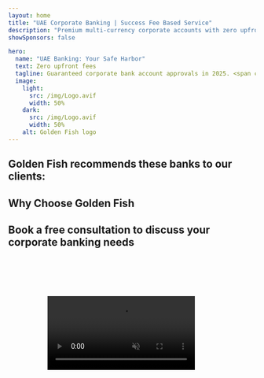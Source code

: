 ```yaml
---
layout: home
title: "UAE Corporate Banking | Success Fee Based Service"
description: "Premium multi-currency corporate accounts with zero upfront fees - pay only after approval. Full application management with 98% success rate. Guaranteed account opening."
showSponsors: false

hero:
  name: "UAE Banking: Your Safe Harbor"
  text: Zero upfront fees
  tagline: Guaranteed corporate bank account approvals in 2025. <span class="hl">Zero upfront fees</span> - pay only after approval. 90% success rate.
  image:
    light:
      src: /img/Logo.avif
      width: 50%
    dark:
      src: /img/Logo.avif
      width: 50%
    alt: Golden Fish logo
---
```


<FeatureCards :features="[
  {
    title: 'Guaranteed Account Approvals',
    bullet: '✓',
    items: [
      '**Two-month guarantee** for first account approval',
      'Three-month guarantee for second account',
      'Quality business plan preparation',
      'Comprehensive due diligence support',
      'Direct bank communication strategy',
      'Complete banking package setup'
    ],
    linkText: 'Read More',
    link: '../../corporate-banking-services/guaranteed-account-approvals',
    icon: {
      light: '/video/iStock-2186765808.mp4',
      dark: '/video/iStock-2166377244.mp4',
      alt: 'Banking Requirements',
    }
  },
]" />

<FeatureCards :features="[
  {
    title: 'UAE bank accounts for high-risk business',
    items: [
      'Expert guidance on enhanced due diligence (EDD)',
      'Transaction monitoring and risk management', 
      'Compliance policies and procedures setup',
      'Bank relationship management',
      'Regular compliance updates and audits',
      'Contingency planning for account security'
    ],
    linkText: 'Read More',
    link: '../../corporate-banking-services/UAE-Bank-Accounts-for-High-Risk-Business',
    icon: {
      light: '/img/iStock-1333000394.avif',
      dark: '/img/iStock-584576538.avif',
      alt: 'Banking Services',
    }
  },
  {
    title: 'Stay compliant: Safeguard your UAE business',
    items: [
      'Regular compliance audits to identify potential risks',
      'End-to-end PRO services for government approvals',
      'License renewal management and alerts',
      'Banking consultancy and account maintenance',
      'VAT and ESR compliance support',
      'Employee visa and labor law compliance',
      'Training workshops on regulatory updates'
    ],
    linkText: 'Read More',
    link: '../../company-registration/Protect-Your-Business',
    icon: {
      light: '/img/iStock-1382278859.jpg',
      dark: '/img/iStock-1867623684.jpg',
      alt: 'Banking Services',
    }
  },
  {
    title: 'UAE Corporate Banking Benefits',
    items: [
      'Strong banking system with **Aa2** Moody\'s rating',
      '**Fixed USD exchange rate since 1980**',
      'No restrictions on capital movement',
      'Foreign reserves over US$184 billion',
      'Political and economic stability',
      'Government-backed banking system',
      'World-class digital banking'
    ],
    linkText: 'Read More',
    link: '../../company-registration/banking',
    icon: {
      light: '/img/iStock-1032707788.jpg',
      dark: '/img/iStock-1152367067.avif',
      alt: 'Banking Process',
    }
  }
]" />

## Golden Fish recommends these banks to our clients:

<!--@include: /../../include/recommended-banks.md-->

## Why Choose Golden Fish

<BenefitsList :features="[
  {
    icon: '🏆',
    title: 'High-Risk Expertise',
    text: 'Specialized in complex cases from high-risk jurisdictions. Deep understanding of enhanced due diligence (EDD) requirements.'
  },
  {
    icon: '💰',
    title: 'Success-Based Fees',
    text: 'Zero upfront fees - **pay only after approval.** 98% success rate for visas and 90% for bank accounts.'
  },
  {
    icon: '🏦',
    title: 'Bank Relationships',
    text: 'Strong partnerships with major UAE banks. Multiple banking options to maximize approval chances.'
  },
  {
    icon: '📊',
    title: 'Full Compliance Support',
    text: 'Expert guidance through ESR reports, UBO filings, and regulatory requirements. Regular compliance updates.'
  },
  {
    icon: '📝',
    title: 'Documentation Excellence',
    text: 'Professional preparation of all required documents, including business plans and compliance policies.'
  },
  {
    icon: '🤝',
    title: 'Long-Term Partnership',
    text: '**Continuous assistance** with banking operations, accounting, tax, and compliance requirements after setup.'
  }
]" />

## Book a free consultation to discuss your corporate banking needs

<video  autoplay muted playsinline style="padding: 80px" >
  <source src="/video/iStock-2185918790.mp4" type="video/mp4">
</video>

<ContactFormModal formName="Banking [offer]" buttonText="Get a free consultation" :services="[
 '🏢 UAE Resident Corporate Account',
 '🌐 Non-UAE Resident Corporate Account (Low Risk)',
 '⚠️ Non-UAE Resident Corporate Account (High Risk)',
 '👤 Personal Bank Account']"/>
